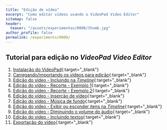 ```yaml
---
title: "Edição de vídeo"
excerpt: "Como editar vídeos usando o VideoPad Video Editor"
sitemap: false 
header: 
  teaser: "/assets/experimentos/0008/thumb.jpg" 
author_profile: false
permalink: /experimento/0009/
---
```


## Tutorial para edição no *VideoPad Video Editor*
1. [Instalação do VideoPad](https://youtu.be/07xxhAx9oiU?t=2m4s){:target="_blank"}
1. [Carregando/importando os vídeos para edição](https://youtu.be/rRUb7PA4TOg?t=33s){:target="_blank"}
1. [Edição do vídeo - Incluindo na *Timeline*](https://youtu.be/rRUb7PA4TOg?t=2m19s){:target="_blank"}
1. [Edição do vídeo - Recorte - Exemplo 1](https://youtu.be/rRUb7PA4TOg?t=3m31s){:target="_blank"}
1. [Edição do vídeo - Recorte - Exemplo 2](https://youtu.be/rRUb7PA4TOg?t=8m08s){:target="_blank"}
1. [Edição do vídeo - Inserção de vídeo](https://youtu.be/rRUb7PA4TOg?t=5m10s){:target="_blank"}
1. [Edição do vídeo - Música de fundo](https://youtu.be/rRUb7PA4TOg?t=6m29s){:target="_blank"}
1. [Edição do vídeo - Exibir ou esconder itens na *Timeline*](https://youtu.be/rRUb7PA4TOg?t=6m55s){:target="_blank"}
1. [Edição do vídeo - Diminuindo o volume do áudio](https://youtu.be/rRUb7PA4TOg?t=7m12s){:target="_blank"}
1. [Edição do vídeo - Incluindo textos](https://youtu.be/rRUb7PA4TOg?t=9m10s){:target="_blank"}
1. [Exportação do vídeo](https://youtu.be/rRUb7PA4TOg?t=10m08s){:target="_blank"}
